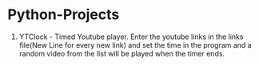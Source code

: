 # Python-Projects
1. YTClock - Timed Youtube player.
  Enter the youtube links in the links file(New Line for every new link) and set the time in the program and a random video from the list will be played when the timer ends.
